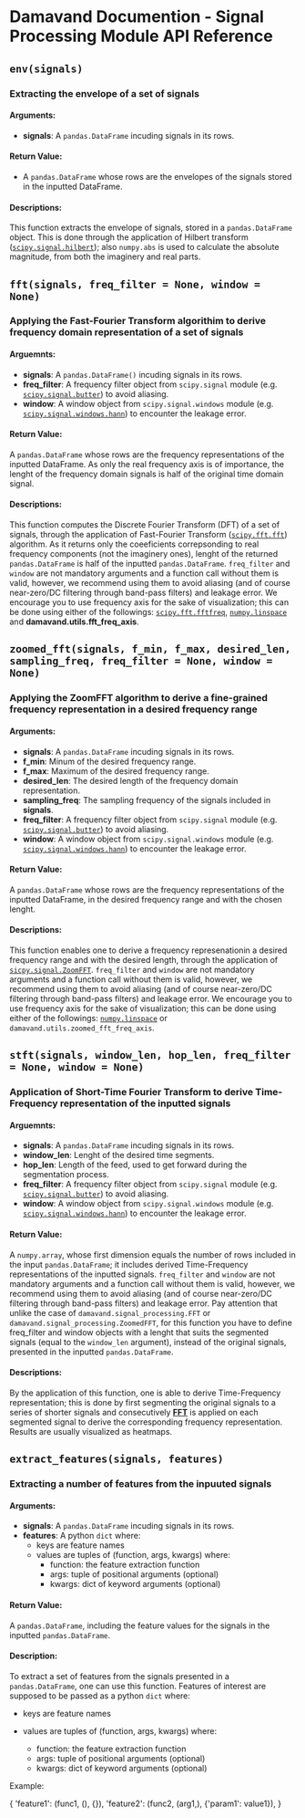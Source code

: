 # Damavand Documention - Signal Processing Module API Reference

## ```env(signals)```


### Extracting the envelope of a set of signals
  
  #### Arguments:
  - **signals**: A ```pandas.DataFrame``` incuding signals in its rows.
  
  #### Return Value:
  - A ```pandas.DataFrame``` whose rows are the envelopes of the signals stored in the inputted DataFrame.

  #### Descriptions:
  This function extracts the envelope of signals, stored in a ```pandas.DataFrame``` object. This is done through the application of Hilbert transform
  ([```scipy.signal.hilbert```](https://docs.scipy.org/doc/scipy/reference/generated/scipy.signal.hilbert.html)); also ```numpy.abs``` is used
  to calculate the absolute magnitude, from both the imaginery and real parts.


## ```fft(signals, freq_filter = None, window = None)```

### Applying the Fast-Fourier Transform algorithim to derive frequency domain representation of a set of signals
  
  #### Arguemnts:
  - **signals**: A ```pandas.DataFrame()``` incuding signals in its rows.
  - **freq_filter**:  A frequency filter object from ```scipy.signal``` module (e.g. [```scipy.signal.butter```](https://docs.scipy.org/doc/scipy-1.11.0/reference/generated/scipy.signal.butter.html#scipy.signal.butter)) to avoid aliasing.
  - **window**: A window object from ```scipy.signal.windows``` module (e.g. [```scipy.signal.windows.hann```](https://docs.scipy.org/doc/scipy-1.11.0/reference/generated/scipy.signal.windows.hann.html#scipy.signal.windows.hann)) to encounter the leakage error.
  
  #### Return Value:
  A ```pandas.DataFrame``` whose rows are the frequency representations of the inputted DataFrame. As only the real frequency axis is of importance, the lenght of the frequency domain signals is half of the original time domain signal.

  #### Descriptions:
  This function computes the Discrete Fourier Transform (DFT) of a set of signals, through the application of Fast-Fourier Transform ([```scipy.fft.fft```](https://docs.scipy.org/doc/scipy-1.11.0/reference/generated/scipy.fft.fft.html#scipy.fft.fft)) algorithm. As it returns only the coeeficients correpsonding to real frequency components (not the imaginery ones), lenght of the returned ```pandas.DataFrame``` is half of the inputted ```pandas.DataFrame```. ```freq_filter``` and ```window``` are not mandatory arguments and a function call without them is valid, however, we recommend using them to avoid aliasing (and of course near-zero/DC filtering through band-pass filters) and leakage error. We encourage you to use frequency axis for the sake of visualization; this can be done using either of the followings: [```scipy.fft.fftfreq```](https://docs.scipy.org/doc/scipy-1.11.0/reference/generated/scipy.fft.fftfreq.html#scipy.fft.fftfreq), [```numpy.linspace```](https://numpy.org/doc/stable/reference/generated/numpy.linspace.html) and **damavand.utils.fft_freq_axis**.


  ## ```zoomed_fft(signals, f_min, f_max, desired_len, sampling_freq, freq_filter = None, window = None)```

  ### Applying the ZoomFFT algorithm to derive a fine-grained frequency representation in a desired frequency range

  #### Arguments:
  - **signals**: A ```pandas.DataFrame``` incuding signals in its rows.
  - **f_min**: Minum of the desired frequency range.
  - **f_max**: Maximum of the desired frequency range.
  - **desired_len**: The desired length of the frequency domain representation.
  - **sampling_freq**: The sampling frequency of the signals included in **signals**.
  - **freq_filter**:  A frequency filter object from ```scipy.signal``` module (e.g. [```scipy.signal.butter```](https://docs.scipy.org/doc/scipy-1.11.0/reference/generated/scipy.signal.butter.html#scipy.signal.butter)) to avoid aliasing.
  - **window**: A window object from ```scipy.signal.windows``` module (e.g. [```scipy.signal.windows.hann```](https://docs.scipy.org/doc/scipy-1.11.0/reference/generated/scipy.signal.windows.hann.html#scipy.signal.windows.hann)) to encounter the leakage error.

  #### Return Value:
  A ```pandas.DataFrame``` whose rows are the frequency representations of the inputted DataFrame, in the desired frequency range and with the chosen lenght.

  #### Descriptions:
  This function enables one to derive a frequency represenationin a desired frequency range and with the desired length, through the application of [```sicpy.signal.ZoomFFT```](https://docs.scipy.org/doc/scipy-1.11.0/reference/generated/scipy.signal.ZoomFFT.html#scipy.signal.ZoomFFT). ```freq_filter``` and ```window``` are not mandatory arguments and a function call without them is valid, however, we recommend using them to avoid aliasing (and of course near-zero/DC filtering through band-pass filters) and leakage error. We encourage you to use frequency axis for the sake of visualization; this can be done using either of the followings: [```numpy.linspace```](https://numpy.org/doc/stable/reference/generated/numpy.linspace.html) or ```damavand.utils.zoomed_fft_freq_axis```.


  ## ```stft(signals, window_len, hop_len, freq_filter = None, window = None)```

  ### Application of Short-Time Fourier Transform to derive Time-Frequency representation of the inputted signals

  #### Arguemnts:
  - **signals**: A ```pandas.DataFrame``` incuding signals in its rows.
  - **window_len**: Lenght of the desired time segments.
  - **hop_len**: Length of the feed, used to get forward during the segmentation process.
  - **freq_filter**:  A frequency filter object from ```scipy.signal``` module (e.g. [```scipy.signal.butter```](https://docs.scipy.org/doc/scipy-1.11.0/reference/generated/scipy.signal.butter.html#scipy.signal.butter)) to avoid aliasing.
  - **window**: A window object from ```scipy.signal.windows``` module (e.g. [```scipy.signal.windows.hann```](https://docs.scipy.org/doc/scipy-1.11.0/reference/generated/scipy.signal.windows.hann.html#scipy.signal.windows.hann)) to encounter the leakage error.

  #### Return Value:
  A ```numpy.array```, whose first dimension equals the number of rows included in the input ```pandas.DataFrame```; it includes derived Time-Frequency representations of the inputted signals. ```freq_filter``` and ```window``` are not mandatory arguments and a function call without them is valid, however, we recommend using them to avoid aliasing (and of course near-zero/DC filtering through band-pass filters) and leakage error. Pay attention that unlike the case of ```damavand.signal_processing.FFT``` or ```damavand.signal_processing.ZoomedFFT```, for this function you have to define freq_filter and window objects with a lenght that suits the segmented signals (equal to the ```window_len``` argument), instead of the original signals, presented in the inputted ```pandas.DataFrame```.

  #### Descriptions:
  By the application of this function, one is able to derive Time-Frequency representation; this is done by first segmenting the original signals to a series of shorter signals and consecutively [**FFT**](https://docs.scipy.org/doc/scipy-1.11.0/reference/generated/scipy.fft.fft.html#scipy.fft.fft) is applied on each
  segmented signal to derive the corresponding frequency representation. Results are usually visualized as heatmaps.

## ```extract_features(signals, features)```

### Extracting a number of features from the inpuuted signals

#### Arguments:
- **signals**: A ```pandas.DataFrame``` incuding signals in its rows.
- **features**: A python ```dict``` where:
  - keys are feature names
  - values are tuples of (function, args, kwargs) where:
    * function: the feature extraction function
    * args: tuple of positional arguments (optional)
    * kwargs: dict of keyword arguments (optional)

#### Return Value:
A ```pandas.DataFrame```, including the feature values for the signals in the inputted ```pandas.DataFrame```.

#### Description:
To extract a set of features from the signals presented in a ```pandas.DataFrame```, one can use this function. Features of interest are supposed to be passed as a python ```dict``` where:
  - keys are feature names
  - values are tuples of (function, args, kwargs) where:

    - function: the feature extraction function
    - args: tuple of positional arguments (optional)
    - kwargs: dict of keyword arguments (optional)
                  
Example:

{
                    'feature1': (func1, (), {}),
                    'feature2': (func2, (arg1,), {'param1': value1}),
                }